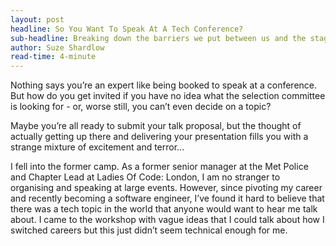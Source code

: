 ```yaml
---
layout: post
headline: So You Want To Speak At A Tech Conference?
sub-headline: Breaking down the barriers we put between us and the stage
author: Suze Shardlow
read-time: 4-minute
---
```


Nothing says you’re an expert like being booked to speak at a conference.  But how do you get invited if you have no idea what the selection committee is looking for - or, worse still, you can’t even decide on a topic?

Maybe you’re all ready to submit your talk proposal, but the thought of actually getting up there and delivering your presentation fills you with a strange mixture of excitement and terror...

I fell into the former camp.  As a former senior manager at the Met Police and Chapter Lead at Ladies Of Code: London, I am no stranger to organising and speaking at large events.  However, since pivoting my career and recently becoming a software engineer, I’ve found it hard to believe that there was a tech topic in the world that anyone would want to hear me talk about.  I came to the workshop with vague ideas that I could talk about how I switched careers but this just didn’t seem technical enough for me.
